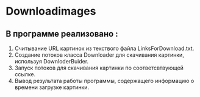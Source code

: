 # Downloadimages
## В программе реализовано : 
1. Считывание URL картинок из текствого файла LinksForDownload.txt.
2. Создание потоков класса Downloader для скачивания картинки, используя DownloderBuider.
3. Запуск потоков для скачивания картинки по соответсвтвующей ссылке.
4. Вывод результата работы программы, содержащего информацию о времени загрузке картинки.
